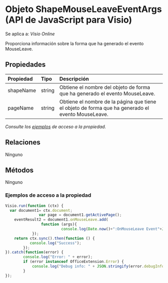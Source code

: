 # <a name="shapemouseleaveeventargs-object-javascript-api-for-visio"></a>Objeto ShapeMouseLeaveEventArgs (API de JavaScript para Visio)

Se aplica a: _Visio Online_

Proporciona información sobre la forma que ha generado el evento MouseLeave.

## <a name="properties"></a>Propiedades

| Propiedad       | Tipo    |Descripción
|:---------------|:--------|:----------|
|shapeName|string|Obtiene el nombre del objeto de forma que ha generado el evento MouseLeave.|
|pageName|string|Obtiene el nombre de la página que tiene el objeto de forma que ha generado el evento MouseLeave.|

_Consulte los [ejemplos](#property-access-examples) de acceso a la propiedad._

## <a name="relationships"></a>Relaciones
Ninguno

## <a name="methods"></a>Métodos
Ninguno

### <a name="property-access-examples"></a>Ejemplos de acceso a la propiedad
```js
Visio.run(function (ctx) { 
  var document1= ctx.document;
               var page = document1.getActivePage();
    eventResult2 = document1.onMouseLeave.add(
                function (args){            
                         console.log(Date.now()+":OnMouseLeave Event"+JSON.stringify(args));
            });
    return ctx.sync().then(function () {
           console.log("Success");
        });
}).catch(function(error) {
        console.log("Error: " + error);
        if (error instanceof OfficeExtension.Error) {
            console.log("Debug info: " + JSON.stringify(error.debugInfo));
        }
});
```